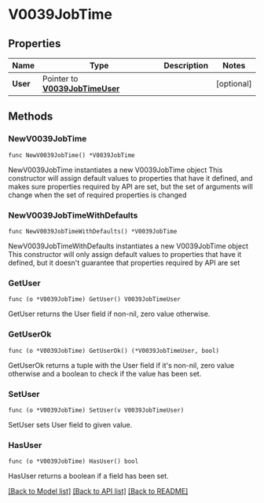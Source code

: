 # V0039JobTime

## Properties

Name | Type | Description | Notes
------------ | ------------- | ------------- | -------------
**User** | Pointer to [**V0039JobTimeUser**](V0039JobTimeUser.md) |  | [optional] 

## Methods

### NewV0039JobTime

`func NewV0039JobTime() *V0039JobTime`

NewV0039JobTime instantiates a new V0039JobTime object
This constructor will assign default values to properties that have it defined,
and makes sure properties required by API are set, but the set of arguments
will change when the set of required properties is changed

### NewV0039JobTimeWithDefaults

`func NewV0039JobTimeWithDefaults() *V0039JobTime`

NewV0039JobTimeWithDefaults instantiates a new V0039JobTime object
This constructor will only assign default values to properties that have it defined,
but it doesn't guarantee that properties required by API are set

### GetUser

`func (o *V0039JobTime) GetUser() V0039JobTimeUser`

GetUser returns the User field if non-nil, zero value otherwise.

### GetUserOk

`func (o *V0039JobTime) GetUserOk() (*V0039JobTimeUser, bool)`

GetUserOk returns a tuple with the User field if it's non-nil, zero value otherwise
and a boolean to check if the value has been set.

### SetUser

`func (o *V0039JobTime) SetUser(v V0039JobTimeUser)`

SetUser sets User field to given value.

### HasUser

`func (o *V0039JobTime) HasUser() bool`

HasUser returns a boolean if a field has been set.


[[Back to Model list]](../README.md#documentation-for-models) [[Back to API list]](../README.md#documentation-for-api-endpoints) [[Back to README]](../README.md)


